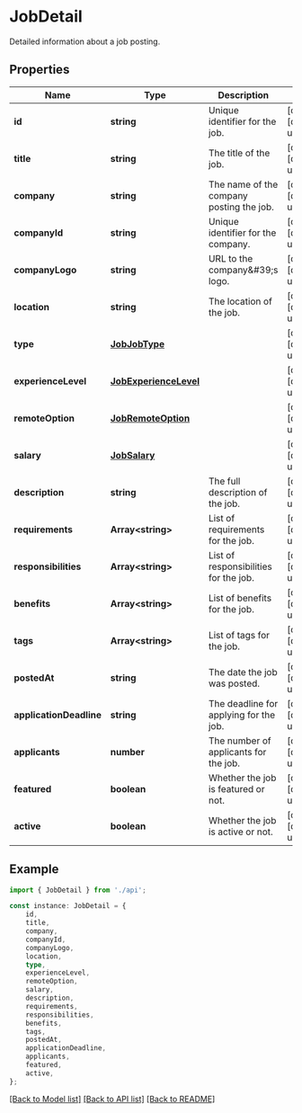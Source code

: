 # JobDetail

Detailed information about a job posting.

## Properties

Name | Type | Description | Notes
------------ | ------------- | ------------- | -------------
**id** | **string** | Unique identifier for the job. | [optional] [default to undefined]
**title** | **string** | The title of the job. | [optional] [default to undefined]
**company** | **string** | The name of the company posting the job. | [optional] [default to undefined]
**companyId** | **string** | Unique identifier for the company. | [optional] [default to undefined]
**companyLogo** | **string** | URL to the company\&#39;s logo. | [optional] [default to undefined]
**location** | **string** | The location of the job. | [optional] [default to undefined]
**type** | [**JobJobType**](JobJobType.md) |  | [optional] [default to undefined]
**experienceLevel** | [**JobExperienceLevel**](JobExperienceLevel.md) |  | [optional] [default to undefined]
**remoteOption** | [**JobRemoteOption**](JobRemoteOption.md) |  | [optional] [default to undefined]
**salary** | [**JobSalary**](JobSalary.md) |  | [optional] [default to undefined]
**description** | **string** | The full description of the job. | [optional] [default to undefined]
**requirements** | **Array&lt;string&gt;** | List of requirements for the job. | [optional] [default to undefined]
**responsibilities** | **Array&lt;string&gt;** | List of responsibilities for the job. | [optional] [default to undefined]
**benefits** | **Array&lt;string&gt;** | List of benefits for the job. | [optional] [default to undefined]
**tags** | **Array&lt;string&gt;** | List of tags for the job. | [optional] [default to undefined]
**postedAt** | **string** | The date the job was posted. | [optional] [default to undefined]
**applicationDeadline** | **string** | The deadline for applying for the job. | [optional] [default to undefined]
**applicants** | **number** | The number of applicants for the job. | [optional] [default to undefined]
**featured** | **boolean** | Whether the job is featured or not. | [optional] [default to undefined]
**active** | **boolean** | Whether the job is active or not. | [optional] [default to undefined]

## Example

```typescript
import { JobDetail } from './api';

const instance: JobDetail = {
    id,
    title,
    company,
    companyId,
    companyLogo,
    location,
    type,
    experienceLevel,
    remoteOption,
    salary,
    description,
    requirements,
    responsibilities,
    benefits,
    tags,
    postedAt,
    applicationDeadline,
    applicants,
    featured,
    active,
};
```

[[Back to Model list]](../README.md#documentation-for-models) [[Back to API list]](../README.md#documentation-for-api-endpoints) [[Back to README]](../README.md)
